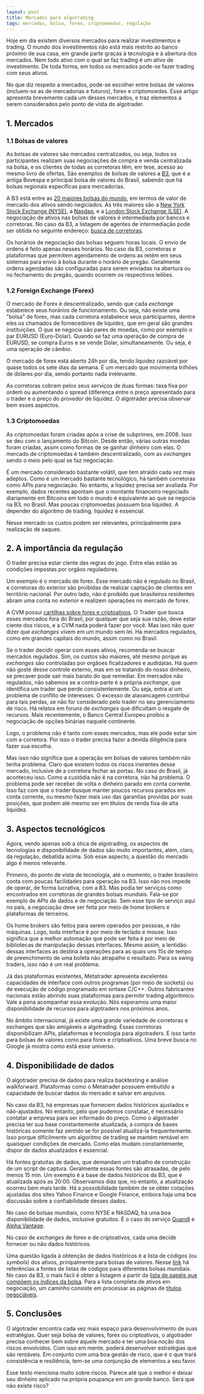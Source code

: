```yaml
---
layout: post
title: Mercados para algotrading
tags: mercados, bolsa, forex, criptomoedas, regulação
---
```


Hoje em dia existem diversos mercados para realizar investimentos e trading. O mundo dos investimentos não está mais restrito ao banco próximo de sua casa, em grande parte graças à tecnologia e à abertura dos mercados. Nem todo ativo com o qual se faz trading é um ativo de investimento. De toda forma, em todos os mercados pode-se fazer trading com seus ativos.

No que diz respeito a mercados, pode-se escolher entre bolsas de valores (incluem-se as de mercadorias e futuros), forex e criptomoedas. Esse artigo apresenta brevemente cada um desses mercados, e traz elementos a serem considerados pelo ponto de vista do algotrader.

## 1. Mercados

### 1.1 Bolsas de valores 

As bolsas de valores são mercados centralizados, ou seja, todos os participantes realizam suas negociações de compra e venda centralizada na bolsa, e os clientes de todas as corretoras têm, em tese, acesso ao mesmo livro de ofertas. São exemplos de bolsas de valores a [B3](http://www.b3.com.br), que é a antiga Bovespa e principal bolsa de valores do Brasil, sabendo que há bolsas regionais específicas para mercadorias. 

A B3 está entre as [20 maiores bolsas do mundo](https://www.bussoladoinvestidor.com.br/maiores-bolsas-de-valores-do-mundo/), em termos de valor de mercado dos ativos sendo negiciados. As três maiores são a [New York Stock Exchange (NYSE)](https://www.nyse.com), a [Nasdaq](https://www.nasdaq.com/), e a [London Stock Exchange (LSE)](https://www.londonstockexchange.com). A negociação de ativos nas bolsas de valores é intermediada por bancos e corretoras. No caso da B3, a listagem de agentes de intermediação pode ser obtida no seguinte endereço: [busca de corretoras](http://www.b3.com.br/pt_br/produtos-e-servicos/participantes/busca-de-participantes/busca-de-corretoras/).

Os horários de negociação das bolsas seguem horas locais. O envio de ordens é feito apenas nesses horários. No caso da B3, corretoras e plataformas que permitem agendamento de ordens as retém em seus sistemas para envio à bolsa durante o horário de pregão. Geralmente ordens agendadas são configuradas para serem enviadas na abertura ou no fechamento do pregão, quando ocorrem os respectivos leilões.


### 1.2 Foreign Exchange (Forex)

O mercado de Forex é descentralizado, sendo que cada *exchange* estabelece seus horários de funcionamento. Ou seja, não existe uma "bolsa" de forex, mas cada corretora estabelece seus participantes, dentre eles os chamados de fornecedores de liquidez, que em geral são grandes instituições. O que se negocia são pares de moedas, como por exemplo o par EURUSD (Euro-Dolar). Quando se faz uma operação de compra de EURUSD, se compra Euros e se vende Dolar, simultaneamente. Ou seja, é uma operação de câmbio.

O mercado de forex está aberto 24h por dia, tendo liquidez razoável por quase todos os sete dias da semana. É um mercado que movimenta trilhões de dolares por dia, sendo portanto nada irrelevante.

As corretoras cobram pelos seus serviços de duas formas: taxa fixa por ordem ou aumentando o spread (diferença entre o preço apresentado para o trader e o preço do provedor de liquidez. O algotrader precisa observar bem esses aspectos. 

### 1.3 Criptomoedas

As criptomoedas foram criadas após a crise de subprimes, em 2008. Isso se deu com o lançamento do Bitcoin. Desde então, várias outras moedas foram criadas, assim como formas de se ganhar dinheiro com elas. O mercado de criptomoedas é também descentralizado, com as *exchanges* sendo o meio pelo qual se faz negociação.

É um mercado considerado bastante volátil, que tem atraído cada vez mais adeptos. Como é um mercado bastante tecnológico, há também corretoras como APIs para negociação. No entanto, a liquidez precisa ser avaliada. Por exemplo, dados recentes apontam que o montante financeiro negociado diariamente em Bitcoins em todo o mundo é equivalente ao que se negocia na B3, no Brasil. Mas poucas criptomoedas possuem boa liquidez. A depender do algoritmo de trading, liquidez é essencial. 

Nesse mercado os custos podem ser relevantes, principalmente para realização de saques. 

## 2. A importância da regulação

O trader precisa estar ciente das regras do jogo. Entre elas estão as condições impostas por orgãos reguladores. 

Um exemplo é o mercado de forex. Esse mercado não é regulado no Brasil, e corretoras do exterior são proibidas de realizar captação de clientes em território nacional. Por outro lado, não é proibido que brasileiros residentes abram uma conta no exterior e realizem operações no mercado de forex. 

A CVM possui [cartilhas sobre forex e criptoativos](https://www.investidor.gov.br/publicacao/Alertas/listaalertas.html). O Trader que busca esses mercados fora do Brasil, por qualquer que seja sua razão, deve estar ciente dos riscos, e a CVM nada poderá fazer por você. Mas isso não quer dizer que *exchanges* vivem em um mundo sem lei. Há mercados regulados, como em grandes capitais do mundo, assim como no Brasil.  

Se o trader decidir operar com esses ativos, recomenda-se buscar mercados regulados. Sim, os custos são maiores, até mesmo porque as *exchanges* são controladas por orgãoes ficalizadores e audidatas. Há quem não goste desse controle externo, mas em se tratando do nosso dinheiro, se precaver pode sair mais barato do que remediar. Em mercados não regulados, não sabemos se a contra-parte é a própria *exchange*, que identifica um trader que perde consistentemente. Ou seja, entra aí um problema de conflito de interesses. O excesso de alavancagem contribui para tais perdas, se não for considerado pelo trader no seu gerenciamento de risco. Há relatos em foruns de *exchanges* que dificultam o resgate de recursos. Mais recentemente, o Banco Central Europeu proibiu a negociação de opções binárias naquele continente.

Logo, o problema não é tanto com esses mercados, mas ele pode estar sim com a corretora. Por isso o trader precisa fazer a devida diligência para fazer sua escolha. 

Mas isso não significa que a operação em bolsas de valores também não tenha problema. Claro que existem todos os riscos inerentes desse mercado, inclusive de a corretora fechar as portas. No caso do Brasil, já aconteceu isso. Como a custódia não é na corretora, não há problema. O problema pode ser receber de volta o dinheiro parado em conta corrente. Isso faz com que o trader busque manter poucos recursos parados em conta corrente, ou mesmo fazer mais uso das garantias providas por suas posições, que podem até mesmo ser em títulos de renda fixa de alta liquidez.


## 3. Aspectos tecnológicos

Agora, vendo apenas sob a ótica de algotrading, os aspectos de tecnologias e disponibilidade de dados são muito importantes, além, claro, da regulação, debatida acima. Sob esse aspecto, a questão do mercado algo é menos relevante.

Primeiro, do ponto de vista de tecnologia, até o momento, o trader brasileiro conta com poucas facilidades para operação na B3. Isso não nos impede de operar, de forma lucrativa, com a B3. Mas podia ter serviços como encontrados em corretoras de grandes bolsas mundiais. Fala-se por exemplo de APIs de dados e de negociação. Sem esse tipo de serviço aqui no país, a negociação deve ser feita por meio de home brokers e plataformas de terceiros.

Os home brokers são feitos para serem operados por pessoas, e não máquinas. Logo, toda interface é por meio de teclado e mouse. Isso significa que a melhor automação que pode ser feita é por meio de bibliotecas de manipulação dessas interfaces. Mesmo assim, a lentidão dessas interfaces as destina a operações para as quais uns 15s de tempo de preenchimento de uma boleta não atrapalhe o resultado. Para os swing traders, isso não é um real problema.

Já das plataformas existentes, Metatrader apresenta excelentes capacidades de interface com outros programas (por meio de sockets) ou de execução de código programado em sintaxe C/C++. Outros fabricantes nacionais estão abrindo suas plataformas para permitir trading algorítmico. Vale a pena acompanhar essa evolução. Nós esperamos uma maior disponibilidade de recursos para algotraders nos próximos anos.

No âmbito internacional, já existe uma grande variedade de corretoras e exchanges que são amigáveis a algotrading. Essas corretoras disponibilizam APIs, plataformas e tecnologia para algotraders. E isso tanto para bolsas de valores como para forex e  criptoativos. Uma breve busca no Google já mostra como está esse universo. 


## 4. Disponibilidade de dados

O algotrader precisa de dados para realiza backtesting e análise walkforward. Plataformas como o Metatrader possuem embutido a capacidade de buscar dados do mercado e salvar em arquivos. 

No caso da B3, há empresas que fornecem dados históricos ajustados e não-ajustados. No entanto, pelo que pudemos constatar, é necessário contatar a empresa para ser informado do preço. Como o algotrader precisa ter sua base constantemente atualizada, a compra de bases históricas somente faz sentido se for possível atualizá-la frequentemente. Isso porque dificilmente um algoritmo de trading se mantém rentável em quaisquer condições de mercado. Como elas mudam constantemente, dispor de dados atualizados é essencial.

Há fontes gratuitas de dados, que demandam um trabalho de construção de um script de captura. Geralmente essas fontes são atrasadas, de pelo menos 15 min. Um exemplo é a base de dados históricos da B3, que é atualizada após as 20:00. Observamos dias que, no entanto, a atualização ocorreu bem mais tarde. Há a possobilidade também de se obter cotações ajustadas dos sites Yahoo Finance e Google Finance, embora haja uma boa discussão sobre a confiabilidade desses dados.

No caso de bolsas mundiais, como NYSE e NASDAQ, há uma boa disponibilidade de dados, inclusive gratuitos. É o caso do serviço [Quandl](https://www.quandl.com/) e [Alpha Vantage](https://www.alphavantage.co/). 

No caso de *exchanges* de forex e de criptoativos, cada uma decide fornecer ou não dados históricos.

Uma questão ligada à obtenção de dados históricos é a lista de códigos (ou *symbols*) dos ativos, prinipalmente para bolsas de valores. Nesse [link](https://github.com/prediqtiv/alpha-vantage-cookbook/blob/master/symbol-lists.md) há referências a fontes de listas de códigos para diferentes bolsas mundiais. No caso da B3, o mais fácil é obter a listagem a partir da [lista de papéis que compõem os índices da bolsa](http://www.b3.com.br/pt_br/market-data-e-indices/indices/acoes-por-indice/). Para a lista completa de ativos em negociação, um caminho consiste em processar as páginas de [títulos negociáveis](http://www.b3.com.br/pt_br/market-data-e-indices/servicos-de-dados/market-data/consultas/mercado-a-vista/titulos-negociaveis/).


## 5. Conclusões

O algotrader encontra cada vez mais espaço para desenvolvimento de suas estratégias. Quer seja bolsa de valores, forex ou criptoativos, o algotrader precisa conhecer bem sobre aquele mercado e ter uma boa noção dos riscos envolvidos. Com isso em mente, poderá desenvolver estratégias que são rentáveis. Em conjunto com uma boa gestão de risco, que é o que trará consistência e resiliência, tem-se uma conjunção de elementos a seu favor.

Esse texto menciona muito sobre riscos. Parece até que o melhor é deixar seu dinheiro aplicado na própria poupança em um grande banco. Será que não existe risco?


